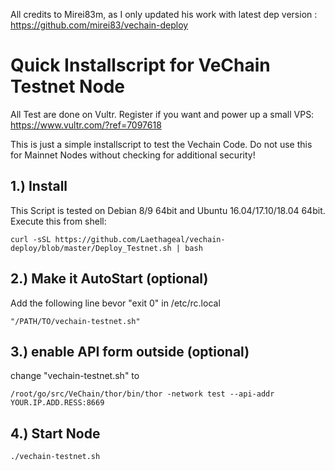 All credits to Mirei83m, as I only updated his work with latest dep version : https://github.com/mirei83/vechain-deploy

Quick Installscript for VeChain Testnet Node
==================

All Test are done on Vultr. Register if you want and power up a small VPS: https://www.vultr.com/?ref=7097618

This is just a simple installscript to test the Vechain Code. Do not use this for Mainnet Nodes without checking for additional security!



1.)  Install 
------------------------
This Script is tested on Debian 8/9 64bit and Ubuntu 16.04/17.10/18.04 64bit. Execute this from shell:

```shell
curl -sSL https://github.com/Laethageal/vechain-deploy/blob/master/Deploy_Testnet.sh | bash
```

2.) Make it AutoStart (optional)
------------------------
Add the following line bevor "exit 0" in /etc/rc.local
```shell
"/PATH/TO/vechain-testnet.sh"
```

3.) enable API form outside (optional)
------------------------
change "vechain-testnet.sh" to
```shell
/root/go/src/VeChain/thor/bin/thor -network test --api-addr YOUR.IP.ADD.RESS:8669
```

4.) Start Node
------------------------
```shell
./vechain-testnet.sh
```



